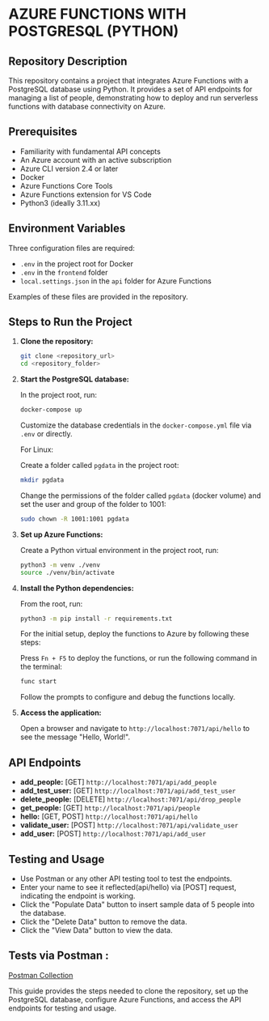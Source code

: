 # AZURE FUNCTIONS WITH POSTGRESQL (PYTHON)

## Repository Description

This repository contains a project that integrates Azure Functions with a PostgreSQL database using Python. It provides a set of API endpoints for managing a list of people, demonstrating how to deploy and run serverless functions with database connectivity on Azure.

## Prerequisites

- Familiarity with fundamental API concepts
- An Azure account with an active subscription
- Azure CLI version 2.4 or later
- Docker
- Azure Functions Core Tools
- Azure Functions extension for VS Code
- Python3 (ideally 3.11.xx)

## Environment Variables

Three configuration files are required:

- `.env` in the project root for Docker
- `.env` in the `frontend` folder
- `local.settings.json` in the `api` folder for Azure Functions

Examples of these files are provided in the repository.

## Steps to Run the Project

1. **Clone the repository:**

   ```bash
   git clone <repository_url>
   cd <repository_folder>
   ```

2. **Start the PostgreSQL database:**

   In the project root, run:

   ```bash
   docker-compose up
   ```

   Customize the database credentials in the `docker-compose.yml` file via `.env` or directly.

   For Linux:

   Create a folder called `pgdata` in the project root:

   ```bash
   mkdir pgdata
   ```

   Change the permissions of the folder called `pgdata` (docker volume) and set the user and group of the folder to 1001:

   ```bash
   sudo chown -R 1001:1001 pgdata
   ```

3. **Set up Azure Functions:**

   Create a Python virtual environment in the project root, run:

   ```bash
   python3 -m venv ./venv
   source ./venv/bin/activate
   ```

4. **Install the Python dependencies:**

   From the root, run:

   ```bash
   python3 -m pip install -r requirements.txt
   ```

   For the initial setup, deploy the functions to Azure by following these steps:

   Press `Fn + F5` to deploy the functions, or run the following command in the terminal:

   ```bash
   func start
   ```

   Follow the prompts to configure and debug the functions locally.

5. **Access the application:**

   Open a browser and navigate to `http://localhost:7071/api/hello` to see the message "Hello, World!".

## API Endpoints

- **add_people:** [GET] `http://localhost:7071/api/add_people`
- **add_test_user:** [GET] `http://localhost:7071/api/add_test_user`
- **delete_people:** [DELETE] `http://localhost:7071/api/drop_people`
- **get_people:** [GET] `http://localhost:7071/api/people`
- **hello:** [GET, POST] `http://localhost:7071/api/hello`
- **validate_user:** [POST] `http://localhost:7071/api/validate_user`
- **add_user:** [POST] `http://localhost:7071/api/add_user`

## Testing and Usage

- Use Postman or any other API testing tool to test the endpoints.
- Enter your name to see it reflected(api/hello) via [POST] request, indicating the endpoint is working.
- Click the "Populate Data" button to insert sample data of 5 people into the database.
- Click the "Delete Data" button to remove the data.
- Click the "View Data" button to view the data.

## Tests via Postman :

[Postman Collection](https://elements.getpostman.com/redirect?entityId=27211746-2b090b22-f910-4ec4-8b28-3e5648894f6a&entityType=collection)

This guide provides the steps needed to clone the repository, set up the PostgreSQL database, configure Azure Functions, and access the API endpoints for testing and usage.
